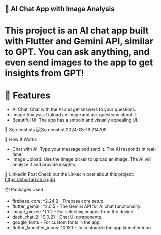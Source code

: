 ## 🧠 AI Chat App with Image Analysis 

# This project is an AI chat app built with Flutter and Gemini API, similar to GPT. You can ask anything, and even send images to the app to get insights from GPT!


# 🚀 Features
- AI Chat: Chat with the AI and get answers to your questions.
- Image Analysis: Upload an image and ask questions about it.
- Beautiful UI: The app has a smooth and visually appealing UI.


📸 Screenshots
![Screenshot 2024-08-16 214709](https://github.com/user-attachments/assets/80ce80de-5091-4b39-92cb-51b18a24d61d)



🤖 How It Works
- Chat with AI: Type your message and send it. The AI responds in real-time.
- Image Upload: Use the image picker to upload an image. The AI will analyze it and provide insights.


🔗 LinkedIn Post
Check out the LinkedIn post about this project: https://shorturl.at/rZg5U


📦 Packages Used
- firebase_core: ^2.24.2 - Firebase core setup.
- flutter_gemini: ^2.0.5 - The Gemini API for AI chat functionality.
- image_picker: ^1.1.2 - For selecting images from the device.
- dash_chat_2: ^0.0.21 - Chat UI components.
- google_fonts - For custom fonts in the app.
- flutter_launcher_icons: ^0.13.1 - To customize the app launcher icon.
